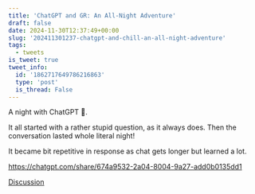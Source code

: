 ```yaml
---
title: 'ChatGPT and GR: An All-Night Adventure'
draft: false
date: 2024-11-30T12:37:49+00:00
slug: '202411301237-chatgpt-and-chill-an-all-night-adventure'
tags:
  - tweets
is_tweet: true
tweet_info:
  id: '1862717649786216863'
  type: 'post'
  is_thread: False
---
```




A night with ChatGPT 🙂.

It all started with a rather stupid question, as it always does. Then the conversation lasted whole literal night!

It became bit repetitive in response as chat gets longer but learned a lot.

<https://chatgpt.com/share/674a9532-2a04-8004-9a27-add0b0135dd1>

[Discussion](https://x.com/sytelus/status/1862717649786216863)
